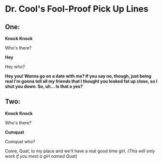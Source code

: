 <!DOCTYPE html>
<html>
	<head>
		<h1>Dr. Cool's Fool-Proof Pick Up Lines</h1>
	</head>
	<body>
		<h2>One:</h2>
		<p><b>Knock Knock</b></p>
		<p>Who's there?</p>
		<p><b>Hey</b></p>
		<p>Hey who?</p>
		<p><b>Hey you! Wanna go on a date with me? If you say no, though, just being real I'm gonna tell all my friends that I thought you looked fat up close, so I shut you down. So, uh... Is that a yes?</b></p>
		<h2>Two:</h2>
		<p><b>Knock Knock</b></p>
		<p>Who's there?</p>
		<p><b>Cumquat</b></p>
		<p>Cumquat who?</p>
		<p>Come, Quat, to my place and we'll have a real good time girl. <i>(This will only work if you meet a girl named Quat)</i></p>
